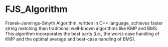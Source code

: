 # FJS_Algorithm
Franek-Jennings-Smyth Algorithm, written in C++ language, achieves faster string matching than traditional well-known algorithms like KMP and BMS. This algorithm incorporates the best parts (i.e., the worst-case handling of KMP and the optimal average and best-case handling of BMS).
